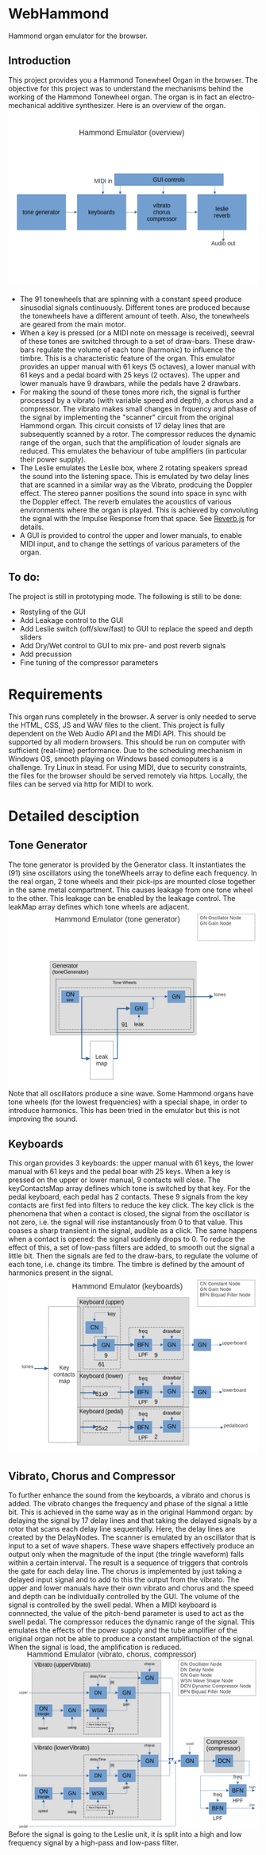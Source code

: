 # WebHammond
Hammond organ emulator for the browser. 

## Introduction
This project provides you a Hammond Tonewheel Organ in the browser.
The objective for this project was to understand the mechanisms behind the working of the Hammond Tonewheel organ.
The organ is in fact an electro-mechanical additive synthesizer.
Here is an overview of the organ. ![Overview of the Hammond Emulator.](/docs/hammond-overview.png)
* The 91 tonewheels that are spinning with a constant speed produce sinusodial signals continuously. Different tones are produced because the tonewheels have a different amount of teeth. Also, the tonewheels are geared from the main motor. 
* When a key is pressed (or a MIDI note on message is received), seevral of these tones are switched through to a set of draw-bars. These draw-bars regulate the volume of each tone (harmonic) to influence the timbre. This is a characteristic feature of the organ. This emulator provides an upper manual with 61 keys (5 octaves), a lower manual with 61 keys and a pedal  board with 25 keys (2 octaves). The upper and lower manuals have 9 drawbars, while the pedals have 2 drawbars. 
* For making the sound of these tones more rich, the signal is further processed by a vibrato (with variable speed and depth), a chorus and a compressor. The vibrato makes small changes in frquency and phase of the signal by implementing the "scanner" circuit from the original Hammond organ. This circuit consists of 17 delay lines that are subsequently scanned by a rotor. The compressor reduces the dynamic range of the organ, such that the amplification of louder signals are reduced. This emulates the behaviour of tube amplifiers (in particular their power supply).
* The Leslie emulates the Leslie box, where 2 rotating speakers spread the sound into the listening space. This is emulated by two delay lines that are scanned in a similar way as the Vibrato, prodcuing the Doppler effect. The stereo panner positions the sound into space in sync with the Doppler effect. The reverb emulates the acoustics of various environments where the organ is played. This is achieved by convoluting the signal with the Impulse Response from that space. See [Reverb.js](http://reverbjs.org/) for details.
* A GUI is provided to control the upper and lower manuals, to enable MIDI input, and to change the settings of various parameters of the organ.

## To do:
The project is still in prototyping mode. The following is still to be done:
* Restyling of the GUI
* Add Leakage control to the GUI
* Add Leslie switch (off/slow/fast) to GUI to replace the speed and depth sliders
* Add Dry/Wet control to GUI to mix pre- and post reverb signals
* Add precussion
* Fine tuning of the compressor parameters

# Requirements
This organ runs completely in the browser. A server is only needed to serve the HTML, CSS, JS and WAV files to the client.
This project is fully dependent on the Web Audio API and the MIDI API. This should be supported by all modern browsers.
This should be run on computer with sufficient (real-time) performance. Due to the scheduling mechanism in Windows OS, smooth playing on Windows based comoputers is a challenge. Try Linux in stead.
For using MIDI, due to security constraints, the files for the browser should be served remotely via https. Locally, the files can be served via http for MIDI to work. 

# Detailed desciption
## Tone Generator
The tone generator is provided by the Generator class. It instantiates the (91) sine oscillators using the toneWheels array to define each frequency. In the real organ, 2 tone wheels and their pick-ips are mounted close together in the same metal compartment. This causes leakage from one tone wheel to the other. This leakage can be enabled by the leakage control. The leakMap array defines which tone wheels are adjacent. ![tone generator](/docs/hammond-tonegenerator.png)
Note that all oscillators produce a sine wave. Some Hammond organs have tone wheels (for the lowest frequencies) with a special shape, in order to introduce harmonics. This has been tried in the emulator but this is not improving the sound. 

## Keyboards
This organ provides 3 keyboards: the upper manual with 61 keys, the lower manual with 61 keys and the pedal boar with 25 keys.
When a key is pressed on the upper or lower manual, 9 contacts will close. The keyContactsMap array defines which tone is switched by that key. For the pedal keyboard, each pedal has 2 contacts.
These 9 signals from the key contacts are first fed into filters to reduce the key click. The key click is the phenomena that when a contact is closed, the signal from the oscillator is not zero, i.e. the signal will rise instantanously from 0 to that value. This coases a sharp transient in the signal, audible as a click. The same happens when a contact is opened: the signal suddenly drops to 0. To reduce the effect of this, a set of low-pass filters are added, to smooth out the signal a little bit. Then the signals are fed to the draw-bars, to regulate the volume of each tone, i.e. change its timbre. The timbre is defined by the amount of harmonics present in the signal. ![keybaords](/docs/hammond-keyboards.png)

## Vibrato, Chorus and Compressor
To further enhance the sound from the keyboards, a vibrato and chorus is added. The vibrato changes the frequency and phase of the signal a little bit. This is achieved in the same way as in the original Hammond organ: by delaying the signal by 17 delay lines and that taking the delayed signals by a rotor that scans each delay line sequentially. Here, the delay lines are created by the DelayNodes. The scanner is emulated by an oscillator that is input to a set of wave shapers. These wave shapers effectively produce an output only when the magnitude of the input (the tringle waveform) falls within a certain interval. The result is a sequence of triggers that controls the gate for each delay line.
The chorus is implemented by just taking a delayed input signal and to add to this the output from the vibrato.
The upper and lower manuals have their own vibrato and chorus and the speed and depth can be individually controlled by the GUI.
The volume of the signal is controlled by the swell pedal. When a MIDI keyboard is connnected, the value of the pitch-bend parameter is used to act as the swell pedal.
The compressor reduces the dynamic range of the signal. This emulates the effects of the power supply and the tube amplifier of the original organ not be able to produce a constant amplifiaction of the signal. When the signal is load, the amplification is reduced. ![Vibrato, Chorus and Compressor](/docs/hammond-vibrato.png) Before the signal is going to the Leslie unit, it is split into a high and low frequency signal by a high-pass and low-pass filter.

